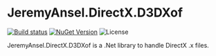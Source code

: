 # JeremyAnsel.DirectX.D3DXof

[![Build status](https://ci.appveyor.com/api/projects/status/7al5dj4uf957jvvq/branch/master?svg=true)](https://ci.appveyor.com/project/JeremyAnsel/jeremyansel-directx-d3dxof/branch/master)
[![NuGet Version](https://img.shields.io/nuget/v/JeremyAnsel.DirectX.D3DXof)](https://www.nuget.org/packages/JeremyAnsel.DirectX.D3DXof)
![License](https://img.shields.io/github/license/JeremyAnsel/JeremyAnsel.DirectX.D3DXof)

JeremyAnsel.DirectX.D3DXof is a .Net library to handle DirectX .x files.
